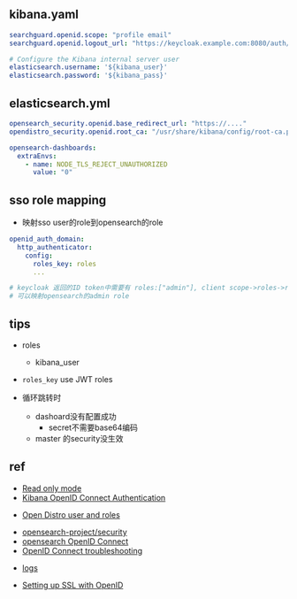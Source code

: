 

## kibana.yaml

```yml
searchguard.openid.scope: "profile email"
searchguard.openid.logout_url: "https://keycloak.example.com:8080/auth/realms/master/protocol/openid-connect/logout"

# Configure the Kibana internal server user
elasticsearch.username: '${kibana_user}'
elasticsearch.password: '${kibana_pass}'


```

## elasticsearch.yml
<!-- for https openid provider -->
```yml
opensearch_security.openid.base_redirect_url: "https://...."
opendistro_security.openid.root_ca: "/usr/share/kibana/config/root-ca.pem"
```
<!-- for self signed cert -->
```yml
opensearch-dashboards: 
  extraEnvs:
    - name: NODE_TLS_REJECT_UNAUTHORIZED
      value: "0"
```


## sso role mapping

+ 映射sso user的role到opensearch的role
```yml
openid_auth_domain:
  http_authenticator:
    config:
      roles_key: roles
      ...

# keycloak 返回的ID token中需要有 roles:["admin"], client scope->roles->realm roles开启
# 可以映射opensearch的admin role
```

## tips

+ roles
    + kibana_user

+ `roles_key` use JWT roles

+ 循环跳转时
  + dashoard没有配置成功
    + secret不需要base64编码
  + master 的security没生效

## ref
<!-- kibana -->
+ [Read only mode](https://docs.search-guard.com/latest/kibana-read-only)
+ [Kibana OpenID Connect Authentication](https://docs.search-guard.com/latest/kibana-authentication-openid)

<!-- roles -->
+ [Open Distro  user and roles](https://opendistro.github.io/for-elasticsearch-docs/docs/security/access-control/users-roles/)

<!-- openid -->
+ [opensearch-project/security](https://github.com/opensearch-project/security)
+ [opensearch OpenID Connect](https://opensearch.org/docs/latest/security-plugin/configuration/openid-connect/)
+ [OpenID Connect troubleshooting](https://opensearch.org/docs/latest/troubleshoot/openid-connect/#set-log-level-to-debug)

<!-- logs -->
+ [logs](https://opensearch.org/docs/latest/opensearch/logs/)

<!-- tls -->
+ [Setting up SSL with OpenID](https://forum.opensearch.org/t/setting-up-ssl-with-openid/3360)